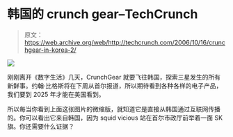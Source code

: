 # 韩国的 crunch gear–TechCrunch

> 原文：<https://web.archive.org/web/http://techcrunch.com/2006/10/16/crunchgear-in-korea-2/>

![](img/7fb639e97ec9a4896a0cb53ca4869d20.png)

刚刚离开《数字生活》几天，CrunchGear 就要飞往韩国，探索三星发生的所有新鲜事。约翰·比格斯将在下周从首尔报道，所以期待看到各种各样的电子产品，我们要到 2025 年才能在美国看到。

所以每当你看到上面这张图片的微缩版，就知道它是直接从韩国通过互联网传播的。你可以看出它来自韩国，因为 squid vicious 站在首尔市政厅前举着一面 SK 旗。你还需要什么证据？
